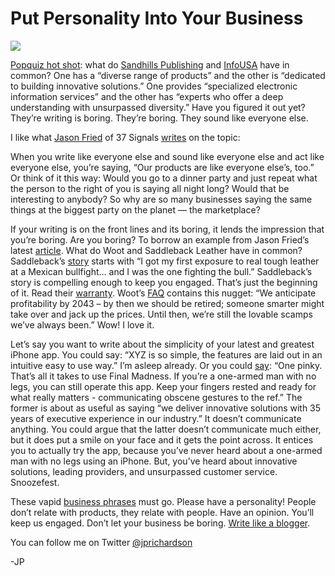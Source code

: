 <!--
id: 572976797
link: http://loudjet.com/a/business-personality
slug: business-personality
date: Wed May 05 2010 02:26:00 GMT-0500 (CDT)
publish: 2010-05-05
tags: 
-->


Put Personality Into Your Business
==================================

![](http://media.tumblr.com/tumblr_l1xrbehED41qzbc4f.jpg)

[Popquiz hot shot](http://www.imdb.com/title/tt0111257/quotes): what do
[Sandhills Publishing](http://sandhills.com) and
[InfoUSA](http://infousa.com) have in common? One has a “diverse range
of products” and the other is “dedicated to building innovative
solutions.” One provides “specialized electronic information services”
and the other has “experts who offer a deep understanding with
unsurpassed diversity.” Have you figured it out yet? They’re writing is
boring. They’re boring. They sound like everyone else.

I like what [Jason
Fried](http://loudjet.com/a/entrepreneurial-heroes) of 37
Signals [writes](http://www.inc.com/magazine/20100501/why-is-business-writing-so-awful.html)
on the topic:

When you write like everyone else and sound like everyone else and act
like everyone else, you’re saying, “Our products are like everyone
else’s, too.” Or think of it this way: Would you go to a dinner party
and just repeat what the person to the right of you is saying all night
long? Would that be interesting to anybody? So why are so many
businesses saying the same things at the biggest party on the planet —
the marketplace?

If your writing is on the front lines and its boring, it lends the
impression that you’re boring. Are you boring? To borrow an example from
Jason Fried’s latest
[article](http://www.inc.com/magazine/20100501/why-is-business-writing-so-awful.html). What
do Woot and Saddleback Leather have in common? Saddleback’s
[story](http://www.saddlebackleather.com/19-saddleback-story) starts
with “I got my first exposure to real tough leather at a Mexican
bullfight… and I was the one fighting the bull.” Saddleback’s story is
compelling enough to keep you engaged. That’s just the beginning of it.
Read their [warranty](http://www.saddlebackleather.com/17-warranty).
Woot’s [FAQ](http://www.woot.com/whatiswoot.aspx) contains this nugget:
“We anticipate profitability by 2043 – by then we should be retired;
someone smarter might take over and jack up the prices. Until then,
we’re still the lovable scamps we’ve always been.” Wow! I love it.

Let’s say you want to write about the simplicity of your latest and
greatest iPhone app. You could say: “XYZ is so simple, the features are
laid out in an intuitive easy to use way.” I’m asleep already. Or you
could [say](http://finalmadness.com): “One pinky. That’s all it takes to
use Final Madness. If you’re a one-armed man with no legs, you can still
operate this app. Keep your fingers rested and ready for what really
matters - communicating obscene gestures to the ref.” The former is
about as useful as saying “we deliver innovative solutions with 35 years
of executive experience in our industry.” It doesn’t communicate
anything. You could argue that the latter doesn’t communicate much
either, but it does put a smile on your face and it gets the point
across. It entices you to actually try the app, because you’ve never
heard about a one-armed man with no legs using an iPhone. But, you’ve
heard about innovative solutions, leading providers, and unsurpassed
customer service. Snoozefest.

These vapid [business
phrases](http://blog.asmartbear.com/authentic-dead.html) must go. Please
have a personality! People don’t relate with products, they relate with
people. Have an opinion. You’ll keep us engaged. Don’t let your business
be boring. [Write like a
blogger](http://sethgodin.typepad.com/seths_blog/2008/04/write-like-a-bl.html).

You can follow me on
Twitter [@jprichardson](http://twitter.com/jprichardson)

-JP

